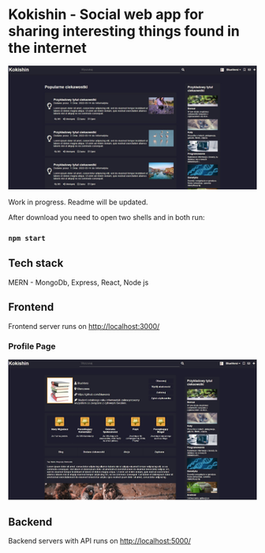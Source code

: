 # Kokishin - Social web app for sharing interesting things found in the internet

![Home page](./frontend/public/img/readme/home.jpg)

Work in progress. Readme will be updated.

After download you need to open two shells and in both run:

### `npm start`

## Tech stack

MERN - MongoDb, Express, React, Node js

## Frontend

Frontend server runs on
[http://localhost:3000/](http://localhost:3000/)

### Profile Page

![Profile page](./frontend/public/img/readme/profile.jpg)

## Backend

Backend servers with API runs on
[http://localhost:5000/](http://localhost:5000/)
